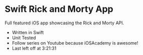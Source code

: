 # Swift Rick and Morty App

Full featured iOS app showcasing the Rick and Morty API.

- Written in Swift
- Unit Tested
- Follow series on Youtube because iOSAcademy is awesome!
- Last left off at 3:21:31
